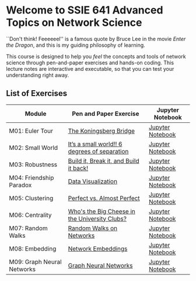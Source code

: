 # Welcome to SSIE 641 Advanced Topics on Network Science

``Don't think! Feeeeeel'' is a famous quote by Bruce Lee in the movie *Enter the Dragon*, and this is my guiding philosophy of learning.

This course is designed to help you *feel* the concepts and tools of network science through pen-and-paper exercises and hands-on coding. This lecture notes are interactive and executable, so that you can test your understanding right away.

## List of Exercises

| Module | Pen and Paper Exercise | Jupyter Notebook |
|--------|------------------------|------------------|
| M01: Euler Tour | [The Koningsberg Bridge](http://estebanmoro.org/pdf/netsci_for_kids/the_konisberg_bridges.pdf) | [Jupyter Notebook](https://github.com/skojaku/adv-net-sci/tree/main/notebooks/exercise-m01-euler-tour.ipynb) |
| M02: Small World | [It’s a small world!! 6 degrees of separation](http://estebanmoro.org/pdf/netsci_for_kids/6_degrees_of_separation.pdf) | [Jupyter Notebook](https://github.com/skojaku/adv-net-sci/tree/main/notebooks/exercise-m02-small-world.ipynb) |
| M03: Robustness | [Build it, Break it, and Build it back!](m03-robustness/pen-and-paper/exercise.pdf) | [Jupyter Notebook](https://github.com/skojaku/adv-net-sci/tree/main/notebooks/exercise-m03-robustness.ipynb) |
| M04: Friendship Paradox | [Data Visualization](m04-friendship-paradox/pen-and-paper/exercise.pdf) | [Jupyter Notebook](https://github.com/skojaku/adv-net-sci/tree/main/notebooks/exercise-m04-friendship-paradox.ipynb) |
| M05: Clustering | [Perfect vs. Almost Perfect](m05-clustering/pen-and-paper/exercise.pdf) | [Jupyter Notebook](https://github.com/skojaku/adv-net-sci/tree/main/notebooks/exercise-m05-clustering.ipynb) |
| M06: Centrality | [Who's the Big Cheese in the University Clubs?](m06-centrality/pen-and-paper/exercise.pdf) | [Jupyter Notebook](https://github.com/skojaku/adv-net-sci/tree/main/notebooks/exercise-m06-centrality.ipynb) |
| M07: Random Walks | [Random Walks on Networks](m07-random-walks/pen-and-paper/exercise.pdf) | [Jupyter Notebook](https://github.com/skojaku/adv-net-sci/tree/main/notebooks/exercise-m07-random-walks.ipynb) |
| M08: Embedding | [Network Embeddings](m08-embedding/pen-and-paper/exercise.pdf) | [Jupyter Notebook](https://github.com/skojaku/adv-net-sci/tree/main/notebooks/exercise-m08-embedding.ipynb) |
| M09: Graph Neural Networks | [Graph Neural Networks](m09-graph-neural-networks/pen-and-paper/exercise.pdf) | [Jupyter Notebook](https://github.com/skojaku/adv-net-sci/tree/main/notebooks/exercise-m09-graph-neural-net.ipynb) |


```{tableofcontents}
```

